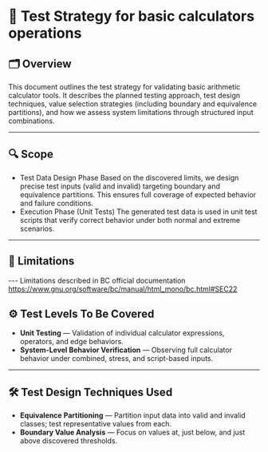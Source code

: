 # 🧪 Test Strategy for basic calculators operations

## 🗂️ Overview
This document outlines the test strategy for validating basic arithmetic calculator tools. It describes the planned testing approach, test design techniques, value selection strategies (including boundary and equivalence partitions), and how we assess system limitations through structured input combinations.

---

## 🔍 Scope
- Test Data Design Phase
  Based on the discovered limits, we design precise test inputs (valid and invalid) targeting boundary and equivalence partitions. This ensures full coverage of expected behavior and failure conditions.
- Execution Phase (Unit Tests)
  The generated test data is used in unit test scripts that verify correct behavior under both normal and extreme scenarios.

---

## 📏 Limitations
--- Limitations described in BC official documentation https://www.gnu.org/software/bc/manual/html_mono/bc.html#SEC22

## ⚙️ Test Levels To Be Covered
- **Unit Testing** — Validation of individual calculator expressions, operators, and edge behaviors.
- **System-Level Behavior Verification** — Observing full calculator behavior under combined, stress, and script-based inputs.

---

## 🛠️ Test Design Techniques Used
- **Equivalence Partitioning** — Partition input data into valid and invalid classes; test representative values from each.
- **Boundary Value Analysis** — Focus on values at, just below, and just above discovered thresholds.
